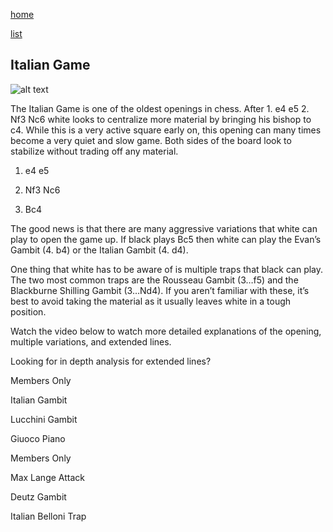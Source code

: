 [home](/zaliczeniowe1awww/)

[list](/zaliczeniowe1awww/list)

## Italian Game

![alt text](https://www.thechesswebsite.com/wp-content/uploads/2015/08/the-italian-game.jpg "Italian Game")


The Italian Game is one of the oldest openings in chess. After 1. e4 e5 2. Nf3 Nc6 white looks to centralize more material by bringing his bishop to c4. While this is a very active square early on, this opening can many times become a very quiet and slow game. Both sides of the board look to stabilize without trading off any material.

1. e4 e5

2. Nf3 Nc6

3. Bc4

The good news is that there are many aggressive variations that white can play to open the game up. If black plays Bc5 then white can play the Evan’s Gambit (4. b4) or the Italian Gambit (4. d4).

One thing that white has to be aware of is multiple traps that black can play. The two most common traps are the Rousseau Gambit (3…f5) and the Blackburne Shilling Gambit (3…Nd4). If you aren’t familiar with these, it’s best to avoid taking the material as it usually leaves white in a tough position.

Watch the video below to watch more detailed explanations of the opening, multiple variations, and extended lines.









Looking for in depth analysis for extended lines?



Members Only













Italian Gambit























Lucchini Gambit























Giuoco Piano









Members Only













Max Lange Attack























Deutz Gambit























Italian Belloni Trap

